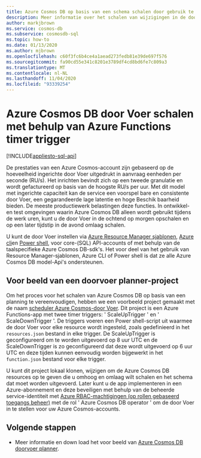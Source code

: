 ```yaml
---
title: Azure Cosmos DB op basis van een schema schalen door gebruik te maken van Azure Functions timer
description: Meer informatie over het schalen van wijzigingen in de door Voer in Azure Cosmos DB met behulp van Power shell en Azure Functions.
author: markjbrown
ms.service: cosmos-db
ms.subservice: cosmosdb-sql
ms.topic: how-to
ms.date: 01/13/2020
ms.author: mjbrown
ms.openlocfilehash: c60f3fc6b4ce4a1aead273fedb81e39de697f576
ms.sourcegitcommit: fa90cd55e341c8201e3789df4cd8bd6fe7c809a3
ms.translationtype: MT
ms.contentlocale: nl-NL
ms.lasthandoff: 11/04/2020
ms.locfileid: "93339254"
---
```

# <a name="scale-azure-cosmos-db-throughput-by-using-azure-functions-timer-trigger"></a>Azure Cosmos DB door Voer schalen met behulp van Azure Functions timer trigger
[!INCLUDE[appliesto-sql-api](includes/appliesto-sql-api.md)]

De prestaties van een Azure Cosmos-account zijn gebaseerd op de hoeveelheid ingerichte door Voer uitgedrukt in aanvraag eenheden per seconde (RU/s). Het inrichten bevindt zich op een tweede granulatie en wordt gefactureerd op basis van de hoogste RU/s per uur. Met dit model met ingerichte capaciteit kan de service een voorspel bare en consistente door Voer, een gegarandeerde lage latentie en hoge Beschik baarheid bieden. De meeste productiewerk belastingen deze functies. In ontwikkel-en test omgevingen waarin Azure Cosmos DB alleen wordt gebruikt tijdens de werk uren, kunt u de door Voer in de ochtend op morgen opschalen en op een later tijdstip in de avond omlaag schalen.

U kunt de door Voer instellen via [Azure Resource Manager sjablonen](./templates-samples-sql.md), [Azure cli](cli-samples.md)en [Power shell](powershell-samples.md), voor core-(SQL) API-accounts of met behulp van de taalspecifieke Azure Cosmos DB-sdk's. Het voor deel van het gebruik van Resource Manager-sjablonen, Azure CLI of Power shell is dat ze alle Azure Cosmos DB model-Api's ondersteunen.

## <a name="throughput-scheduler-sample-project"></a>Voor beeld van een doorvoer planner-project

Om het proces voor het schalen van Azure Cosmos DB op basis van een planning te vereenvoudigen, hebben we een voorbeeld project gemaakt met de naam [scheduler Azure Cosmos-door Voer](https://github.com/Azure-Samples/azure-cosmos-throughput-scheduler). Dit project is een Azure Functions-app met twee timer triggers: ' ScaleUpTrigger ' en ' ScaleDownTrigger '. De triggers voeren een Power shell-script uit waarmee de door Voer voor elke resource wordt ingesteld, zoals gedefinieerd in het `resources.json` bestand in elke trigger. De ScaleUpTrigger is geconfigureerd om te worden uitgevoerd op 8 uur UTC en de ScaleDownTrigger is zo geconfigureerd dat deze wordt uitgevoerd op 6 uur UTC en deze tijden kunnen eenvoudig worden bijgewerkt in het `function.json` bestand voor elke trigger.

U kunt dit project lokaal klonen, wijzigen om de Azure Cosmos DB resources op te geven die u omhoog en omlaag wilt schalen en het schema dat moet worden uitgevoerd. Later kunt u de app implementeren in een Azure-abonnement en deze beveiligen met behulp van de beheerde service-identiteit met [Azure RBAC-machtigingen (op rollen gebaseerd toegangs beheer)](role-based-access-control.md) met de rol ' Azure Cosmos DB operator ' om de door Voer in te stellen voor uw Azure Cosmos-accounts.

## <a name="next-steps"></a>Volgende stappen

- Meer informatie en down load het voor beeld van [Azure Cosmos DB doorvoer planner](https://github.com/Azure-Samples/azure-cosmos-throughput-scheduler).